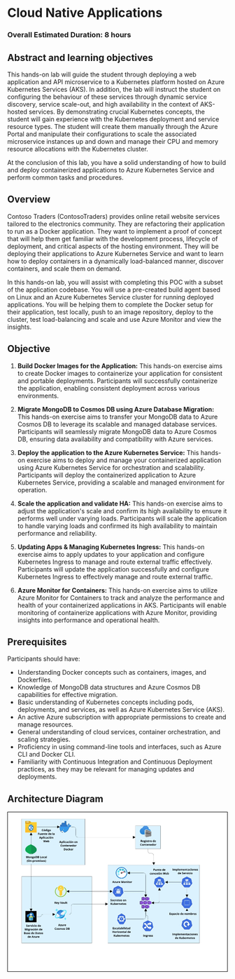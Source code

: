 # Cloud Native Applications

### Overall Estimated Duration: 8 hours

## Abstract and learning objectives

This hands-on lab will guide the student through deploying a web application and API microservice to a Kubernetes platform hosted on Azure Kubernetes Services (AKS). In addition, the lab will instruct the student on configuring the behaviour of these services through dynamic service discovery, service scale-out, and high availability in the context of AKS-hosted services. By demonstrating crucial Kubernetes concepts, the student will gain experience with the Kubernetes deployment and service resource types. The student will create them manually through the Azure Portal and manipulate their configurations to scale the associated microservice instances up and down and manage their CPU and memory resource allocations with the Kubernetes cluster.

At the conclusion of this lab, you have a solid understanding of how to build and deploy containerized applications to Azure Kubernetes Service and perform common tasks and procedures.


## Overview

Contoso Traders (ContosoTraders) provides online retail website services tailored to the electronics community. They are refactoring their application to run as a Docker application. They want to implement a proof of concept that will help them get familiar with the development process, lifecycle of deployment, and critical aspects of the hosting environment. They will be deploying their applications to Azure Kubernetes Service and want to learn how to deploy containers in a dynamically load-balanced manner, discover containers, and scale them on demand.

In this hands-on lab, you will assist with completing this POC with a subset of the application codebase. You will use a pre-created build agent based on Linux and an Azure Kubernetes Service cluster for running deployed applications. You will be helping them to complete the Docker setup for their application, test locally, push to an image repository, deploy to the cluster, test load-balancing and scale and use Azure Monitor and view the insights.

## Objective

1. **Build Docker Images for the Application:** This hands-on exercise aims to create Docker images to containerize your application for consistent and portable deployments. Participants will successfully containerize the application, enabling consistent deployment across various environments.

1. **Migrate MongoDB to Cosmos DB using Azure Database Migration:** This hands-on exercise aims to transfer your MongoDB data to Azure Cosmos DB to leverage its scalable and managed database services. Participants will seamlessly migrate MongoDB data to Azure Cosmos DB, ensuring data availability and compatibility with Azure services.

1. **Deploy the application to the Azure Kubernetes Service:** This hands-on exercise aims to deploy and manage your containerized application using Azure Kubernetes Service for orchestration and scalability. Participants will deploy the containerized application to Azure Kubernetes Service, providing a scalable and managed environment for operation.

1. **Scale the application and validate HA:** This hands-on exercise aims to adjust the application's scale and confirm its high availability to ensure it performs well under varying loads. Participants will scale the application to handle varying loads and confirmed its high availability to maintain performance and reliability.

1. **Updating Apps & Managing Kubernetes Ingress:** This hands-on exercise aims to apply updates to your application and configure Kubernetes Ingress to manage and route external traffic effectively. Participants will update the application successfully and configure Kubernetes Ingress to effectively manage and route external traffic.

1. **Azure Monitor for Containers:** This hands-on exercise aims to utilize Azure Monitor for Containers to track and analyze the performance and health of your containerized applications in AKS. Participants will enable monitoring of containerize applications with Azure Monitor, providing insights into performance and operational health.

## Prerequisites

Participants should have:

- Understanding Docker concepts such as containers, images, and Dockerfiles.
- Knowledge of MongoDB data structures and Azure Cosmos DB capabilities for effective migration.
- Basic understanding of Kubernetes concepts including pods, deployments, and services, as well as Azure Kubernetes Service (AKS).
- An active Azure subscription with appropriate permissions to create and manage resources.
- General understanding of cloud services, container orchestration, and scaling strategies.
- Proficiency in using command-line tools and interfaces, such as Azure CLI and Docker CLI.
- Familiarity with Continuous Integration and Continuous Deployment practices, as they may be relevant for managing updates and deployments.

## Architecture Diagram

![Selecting Add to create a deployment.](media/newoverview.png "Selecting + Add to create a deployment")
